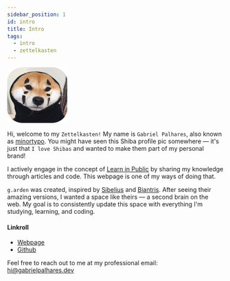 ```yaml
---
sidebar_position: 1
id: intro
title: Intro
tags:
  - intro
  - zettelkasten
---
```


<div style={{ display: 'flex', marginBottom: '2rem', justifyContent: 'center', alignItems: 'center' }}>
  <img width="140" height="130" src="img/shiba-round.png" style={{marginRight: '1.5rem'}} />
</div>

Hi, welcome to my `Zettelkasten!` My name is `Gabriel Palhares`, also known as <a href="https://bsky.app/profile/minortypo.social" target="_blank">minortypo</a>. You might have seen this Shiba profile pic somewhere — it's just that `I love Shibas` and wanted to make them part of my personal brand!

I actively engage in the concept of <a href="https://www.swyx.io/learn-in-public/" target="_blank">Learn in Public</a> by sharing my knowledge through articles and code. This webpage is one of my ways of doing that.

`g.arden` was created, inspired by <a href="https://twitter.com/sseraphini" target="_blank">Sibelius</a> and <a href="https://twitter.com/biantris_" target="_blank">Biantris</a>. After seeing their amazing versions, I wanted a space like theirs — a second brain on the web. My goal is to consistently update this space with everything I'm studying, learning, and coding.

#### Linkroll
- <a href="https://gabrielpalhares.dev/" target="_blank">Webpage</a>
- <a href="https://github.com/minortypo" target="_blank">Github</a>

Feel free to reach out to me at my professional email: hi@gabrielpalhares.dev
